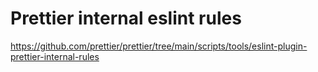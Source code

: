 # Prettier internal eslint rules

https://github.com/prettier/prettier/tree/main/scripts/tools/eslint-plugin-prettier-internal-rules